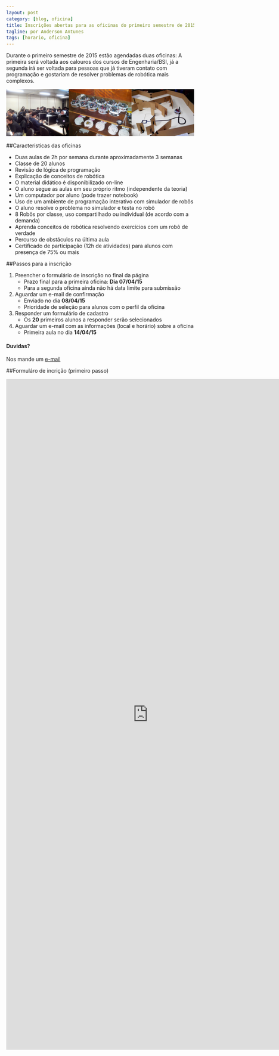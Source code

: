 ```yaml
---
layout: post
category: [blog, oficina]
title: Inscrições abertas para as oficinas do primeiro semestre de 2015
tagline: por Anderson Antunes
tags: [horario, oficina]
---
```


Durante o primeiro semestre de 2015 estão agendadas duas oficinas: A primeira será voltada aos calouros dos cursos de Engenharia/BSI, já a segunda irá ser voltada para pessoas que já tiveram contato com programação e gostariam de resolver problemas de robótica mais complexos.

<!--more-->

<center><img src="/assets/img/posts/inscricoes1.png"></center>

##Caracteristicas das oficinas

 - Duas aulas de 2h por semana durante aproximadamente 3 semanas 
 - Classe de 20 alunos
 - Revisão de lógica de programação
 - Explicação de conceitos de robótica
 - O material didático é disponibilizado on-line
 - O aluno segue as aulas em seu próprio ritmo (independente da teoria)
 - Um computador por aluno (pode trazer notebook)
 - Uso de um ambiente de programação interativo com simulador de robôs
 - O aluno resolve o problema no simulador e testa no robô
 - 8 Robôs por classe, uso compartilhado ou individual (de acordo com a demanda)
 - Aprenda conceitos de robótica resolvendo exercícios com um robô de verdade
 - Percurso de obstáculos na última aula
 - Certificado de participação (12h de atividades) para alunos com presença de 75% ou mais

##Passos para a inscrição

 1. Preencher o formulário de inscrição no final da página
	- Prazo final para a primeira oficina: **Dia 07/04/15**
	- Para a segunda oficina ainda não há data limite para submissão
 1. Aguardar um e-mail de confirmação
	- Enviado no dia **08/04/15**
	- Prioridade de seleção para alunos com o perfil da oficina
 1. Responder um formulário de cadastro
	- Os **20** primeiros alunos a responder serão selecionados
 1. Aguardar um e-mail com as informações (local e horário) sobre a oficina
    - Primeira aula no dia **14/04/15**

<div class="bs-callout bs-callout-warning">
  <h4>Duvidas?</h4>
  Nos mande um <a href="/contato.html">e-mail</a>
</div>

##Formuláro de incrição (primeiro passo)


<iframe src="https://docs.google.com/forms/d/1ghtbnN8K_Y4uJfIt5zYE0Oib_l_WCDudMTLGui5-yxA/viewform?embedded=true" width="760" height="1800" frameborder="0" marginheight="0" marginwidth="0">Carregando...</iframe>
